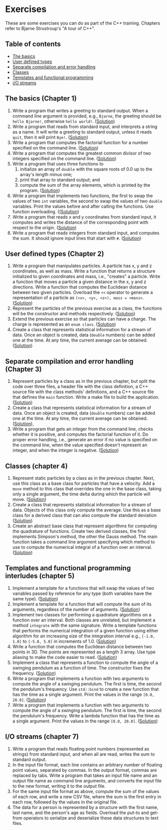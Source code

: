 # Exercises
These are some exercises you can do as part of the C++ training. Chapters
refer to Bjarne Strustroup's "A tour of C++".

## Table of contents

  * [The basics](#basics)
  * [User defined types](#udfs)
  * [Separate compilation and error handling](#modularity)
  * [Classes](#classes)
  * [Templates and functional programming](#templates)
  * [i/O streams](#iostreams)
  

## <a name="basics">The basics (Chapter 1)</a>

  1. Write a program that writes a greeting to standard output. When
    a command line argument is provided, e.g., `Bjarne`, the greeting
    should be `hello Bjarne!`, otherwise `hello world!`.
    ([Solution](Basics/hello.cpp))
  1. Write a program that reads from standard input, and interprets a
    string as a name.  It will write a greeting to standard output,
    unless it reads `quit`, then it will print `Bye!`.
    ([Solution](Basics/talk.cpp))
  1. Write a program that computes the factorial function for a number
    specified on the command line.
    ([Solution](Basics/fac.cpp))
  1. Write a program that computes the greatest common divisor of
    two integers specified on the command line.
    ([Solution](Basics/gcd.cpp))
  1. Write a program that uses three functions to
      1. initialize an array of `double` with the square roots of 0.0 up
        to the array's length minus one;
      2.  print that array to standard output; and
      3. compute the sum of the array elements, which is printed by the
        program.
    ([Solution](Basics/arrays.cpp))
  1. Write a program that implements two functions, the first to swap
    the values of two `int` variables, the second to swap the values of
    two `double` variables.  Print the values before and after calling
    the functions.  Use function overloading.
    ([(Solution](Basics/swap.cpp))
  1. Write a program that reads x and y coordinates from standard input,
    it computes and writes the distance of the corresponding point with
    respect to the origin.
    ([Solution](Basics/col_dist.cpp))
  1. Write a program that reads integers from standard input, and computes
    the sum. It should ignore input lines that start with `#`.
    ([Solution](Basics/data_parser.cpp))


## <a name="udfs">User defined types (Chapter 2)</a>

  1. Write a program that manipulates particles.  A particle has x, y and z
    coordinates, as well as mass. Write a function that returns a structure
    initialized to given coordinates and mass, i.e., "creates" a particle.
    Write a function that moves a particle a given distance in the x, y and
    z directions. Write a function that computes the Euclidean distance
    between two given particles. Overload the `<<` operator to generate
    a representation of a particle as `(<x>, <y>, <z>), mass = <mass>`.
    ([Solution](UserDefinedTypes/struct_particles.cpp))
  1. Represent the particles of the previous exercise as a class, the
    functions will be the constructor and methods respectively.
    ([Solution](UserDefinedTypes/class_particles.cpp))
  1. Extend the previous exercise so that particles can have a charge. The
    charge is represented as an `enum class`.
    ([Solution](UserDefinedTypes/charged_particles.cpp))
  1. Create a class that represents statistical information for a stream of
    data.  Once an object is created, data (`double` numbers) can be added
    one at the time.  At any time, the current average can be obtained.
    ([Solution](UserDefinedTypes/streaming_stats.cpp))


## <a name="modularity">Separate compilation and error handling (Chapter 3)</a>

  1. Represent particles by a class as in the previous chapter, but split
    the code over three files, a header file with the class definition,
    a C++ source file with the class methods' definitions, and a C++
    source file that defines the `main` function. Write a make file to
    build the application.
    ([Solution](Modularity/Particles))
  1. Create a class that represents statistical information for a stream of
    data.  Once an object is created, data (`double` numbers) can be added
    one at the time.  At any time, the current average can be obtained.
    ([Solution](Modularity/Stats)),
  1. Write a program that gets an integer from the command line, checks
    whether it is positive, and computes the factorial function of it.
    Do proper error handling, i.e., generate an error if no value is
    specified on the command line, when the value specified doesn't
    represent an integer, and when the integer is negative.
    ([Solution](Modularity/fac.cpp))


## <a name="classes">Classes (chapter 4)</a>

  1. Represent static particles by a class as in the previous chapter.
    Next, use this class as a base class for particles that have a
    velocity. Add a `move` method to this class that overrides the one
    in the base class, taking only a single argument, the time delta
    during which the particle will move.
    ([Solution](Classes/Particles))
  1. Create a class that represents statistical information for a stream of
    data.  Objects of this class only compute the average.  Use this as
    a base class for a derived class that can also compute the standard 
    deviation
    ([Solution](Classes/Stats))
  1. Create an abstract base class that represent algorithms for
    computing the quadrature of functions. Create two derived classes,
    the first implements Simpson's method, the other the Gauss method. The
    main function takes a command line argument specifying which method
    to use to compute the numerical integral of a function over an
    interval.
    ([Solution](Classes/Quadrature))
    

## <a name="templates">Templates and functional programming interludes (chapter 5)<a/>

  1. Implement a template for a functions that will swap the values of
    two variables passed by reference for any type (both variables have
    the same type).
    ([Solution](Templates/swap.cpp))
  1. Implement a template for a function that will compute the sum of its
    arguments, regardless of the number of arguments.
    ([Solution](Templates/sum.cpp))
  1. Implement two classes for performing a quadrature algorithms on a
    function over an interval.  Both classes are unrelated, but implement
    a method `integrate` with the same signature. Write a template functions
    that performs the numerical integration of a given function using
    either algorithm for an increasing size of the integration interval
    e.g., `[-1.0, 1.0]` to `[-5.0, 5.0]` in increments of 1.0.
    ([Solution](Templates/DuckTyping))
  1. Write a function that computes the Euclidean distance between two
    points in 3D.  The points are represented as a length 3 array. Use
    type aliasing to make the code easier to read.
    ([Solution](Templates/points.cpp))
  1. Implement a class that represents a function to compute the angle
    of a swinging pendulum as a function of time.  The constructor fixes
    the frequency.
    ([Solution](Templates/pendulum_func_obj.cpp))
  1. Write a program that implements a function with two arguments to
    compute the angle of a swinging pendulum.  The first is time, the
    second the pendulum's frequency.  Use `std::bind` to create a new
    function that has the time as a single argument. Print the values in
    the range `[0.0, 20.0]`.
    ([Solution](Templates/pendulum_bind.cpp))
  1. Write a program that implements a function with two arguments to
    compute the angle of a swinging pendulum.  The first is time, the
    second the pendulum's frequency.  Write a lambda function that has
    the time as a single argument. Print the values in the range
    `[0.0, 20.0]`.
    ([Solution](Templates/pendulum_bind.cpp))


## <a name="iostream">I/O streams (chapter 7)</a>

  1. Write a program that reads floating point numbers (represented as
    strings) from standard input, and when all are read, writes the sum
    to standard output.
  1. In the input file format, each line contains an arbitrary number
    of floating point values, separated by commas. In the output format,
    commas are replaced by tabs.  Write a program that takes an input
    file name and an output file name as command line arguments, and
    converts the input file to the new format, writing it to the output
    file.
  1. For the same input file format as above, compute the sum of the values
    of each row, and write a new CSV file, where the sum is the first entry
    in each row, followed by the values in the original file.
  1. The data for a person is represented by a structure with the first
    name, last name, and the person's age as fields. Overload the put-to
    and get-from operators to serialize and deserialize these data
    structures to text files.

